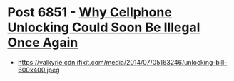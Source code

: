 # Post 6851 - [Why Cellphone Unlocking Could Soon Be Illegal Once Again](https://www.ifixit.com/News/6851/cellphone-unlocking-illegal)

- https://valkyrie.cdn.ifixit.com/media/2014/07/05163246/unlocking-bill-600x400.jpeg
